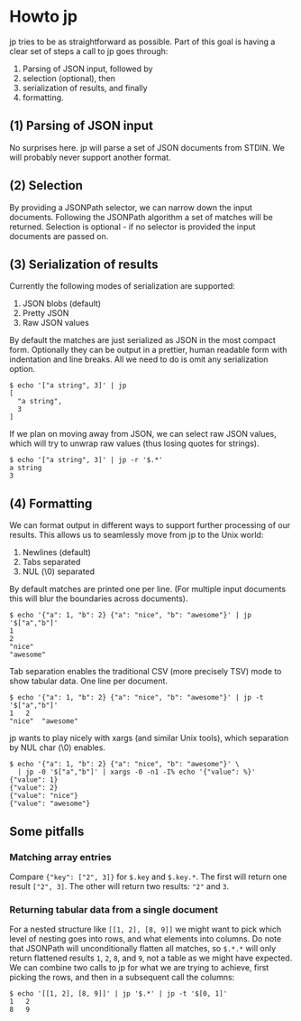 Howto jp
========

jp tries to be as straightforward as possible. Part of this goal is having a
clear set of steps a call to jp goes through:

1. Parsing of JSON input, followed by
2. selection (optional), then
3. serialization of results, and finally
4. formatting.


(1) Parsing of JSON input
-------------------------

No surprises here. jp will parse a set of JSON documents from STDIN.
We will probably never support another format.

(2) Selection
-------------

By providing a JSONPath selector, we can narrow down the input documents.
Following the JSONPath algorithm a set of matches will be returned.
Selection is optional - if no selector is provided the input documents are
passed on.

(3) Serialization of results
----------------------------

Currently the following modes of serialization are supported:

1. JSON blobs (default)
2. Pretty JSON
3. Raw JSON values

By default the matches are just serialized as JSON in the most compact form.
Optionally they can be output in a prettier, human readable form with
indentation and line breaks. All we need to do is omit any serialization option.

    $ echo '["a string", 3]' | jp
    [
      "a string",
      3
    ]

If we plan on moving away from JSON, we can select raw JSON values, which will
try to unwrap raw values (thus losing quotes for strings).

    $ echo '["a string", 3]' | jp -r '$.*'
    a string
    3

(4) Formatting
--------------

We can format output in different ways to support further processing of our
results. This allows us to seamlessly move from jp to the Unix world:

1. Newlines (default)
2. Tabs separated
3. NUL (\0) separated

By default matches are printed one per line. (For multiple input documents this
will blur the boundaries across documents).

    $ echo '{"a": 1, "b": 2} {"a": "nice", "b": "awesome"}' | jp '$["a","b"]'
    1
    2
    "nice"
    "awesome"

Tab separation enables the traditional CSV (more precisely TSV) mode to show
tabular data. One line per document.

    $ echo '{"a": 1, "b": 2} {"a": "nice", "b": "awesome"}' | jp -t '$["a","b"]'
    1	2
    "nice"	"awesome"

jp wants to play nicely with xargs (and similar Unix tools), which separation by
NUL char (\0) enables.

    $ echo '{"a": 1, "b": 2} {"a": "nice", "b": "awesome"}' \
      | jp -0 '$["a","b"]' | xargs -0 -n1 -I% echo '{"value": %}'
    {"value": 1}
    {"value": 2}
    {"value": "nice"}
    {"value": "awesome"}

Some pitfalls
-------------

### Matching array entries

Compare `{"key": ["2", 3]}` for `$.key` and `$.key.*`.
The first will return one result `["2", 3]`. The other will return two results:
`"2"` and `3`.

### Returning tabular data from a single document

For a nested structure like `[[1, 2], [8, 9]]` we might want to pick which level
of nesting goes into rows, and what elements into columns. Do note that JSONPath
will unconditionally flatten all matches, so `$.*.*` will only return flattened
results `1`, `2`, `8`, and `9`, not a table as we might have expected.
We can combine two calls to jp for what we are trying to achieve, first picking
the rows, and then in a subsequent call the columns:

    $ echo '[[1, 2], [8, 9]]' | jp '$.*' | jp -t '$[0, 1]'
    1	2
    8	9
